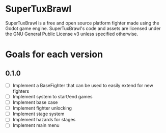 # SuperTuxBrawl
SuperTuxBrawl is a free and open source platform fighter made using the Godot game engine.
SuperTuxBrawl's code and assets are licensed under the GNU General Public License v3 unless specified otherwise.
# Goals for each version
## 0.1.0
- [ ] Implement a BaseFighter that can be used to easily extend for new fighters
- [ ] Implement system to start/end games
- [ ] Implement base case
- [ ] Implement fighter unlocking
- [ ] Implement stage system
- [ ] Implement hazards for stages
- [ ] Implement main menu

